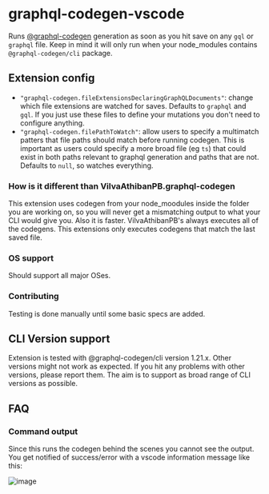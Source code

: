 # graphql-codegen-vscode

Runs [@graphql-codegen](https://github.com/dotansimha/graphql-code-generator) generation as soon as you hit save on any `gql` or `graphql` file.
Keep in mind it will only run when your node_modules contains `@graphql-codegen/cli` package.

## Extension config

- `"graphql-codegen.fileExtensionsDeclaringGraphQLDocuments"`: change which file extensions are watched for saves. Defaults to `graphql` and `gql`. If you just use these files to define your mutations you don't need to configure anything.
- `"graphql-codegen.filePathToWatch"`: allow users to specify a multimatch patters that file paths should match before running codegen. This is important as users could specify a more broad file (eg `ts`) that could exist in both paths relevant to graphql generation and paths that are not. Defaults to `null`, so watches everything.

### How is it different than VilvaAthibanPB.graphql-codegen

This extension uses codegen from your node_moodules inside the folder you are working on, so you will never get a mismatching output to what your CLI would give you. Also it is faster. VilvaAthibanPB's always executes all of the codegens.
This extensions only executes codegens that match the last saved file.

### OS support

Should support all major OSes.

### Contributing

Testing is done manually until some basic specs are added.

## CLI Version support

Extension is tested with @graphql-codegen/cli version 1.21.x.
Other versions might not work as expected. If you hit any problems with other versions, please report them. The aim is to support as broad range of CLI versions as possible.

## FAQ

### Command output

Since this runs the codegen behind the scenes you cannot see the output. You get notified of success/error with a vscode information message like this:

![image](https://user-images.githubusercontent.com/1305378/127301219-830602e3-b77b-4723-a69a-45e73121c334.png)
